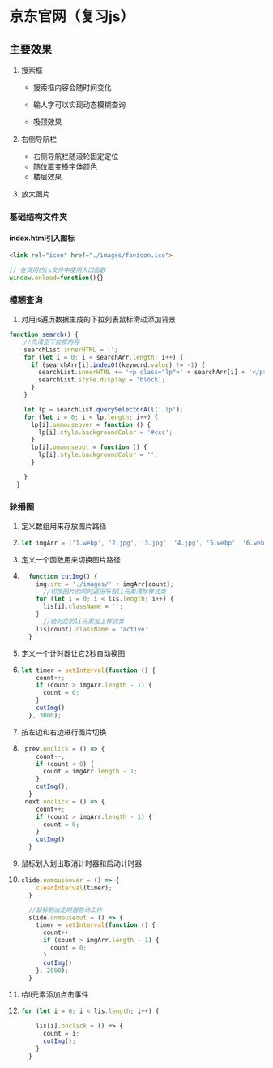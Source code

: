

# 京东官网（复习js）

## 主要效果

1. 搜索框

   - 搜索框内容会随时间变化

   - 输人字可以实现动态模糊查询
   - 吸顶效果

2. 右侧导航栏

   - 右侧导航栏随滚轮固定定位
   - 随位置变换字体颜色
   - 楼层效果

3. 放大图片

### 基础结构文件夹

#### index.html引入图标

```html
<link rel="icon" href="./images/favicon.ico">
```

```js
// 在调用的js文件中使用入口函数
window.onload=function(){}
```



### 模糊查询

1. 对用js遍历数据生成的下拉列表鼠标滑过添加背景

```js
function search() {
    //先清空下拉框内容
    searchList.innerHTML = '';
    for (let i = 0; i < searchArr.length; i++) {
      if (searchArr[i].indexOf(keyword.value) != -1) {
        searchList.innerHTML += '<p class="lp">' + searchArr[i] + '</p>';
        searchList.style.display = 'block';
      }
    }

    let lp = searchList.querySelectorAll('.lp');
    for (let i = 0; i < lp.length; i++) {
      lp[i].onmouseover = function () {
        lp[i].style.backgroundColor = '#ccc';
      }
      lp[i].onmouseout = function () {
        lp[i].style.backgroundColor = '';
      }

    }
  }
```

### 轮播图

1. 定义数组用来存放图片路径

2. ```js
   let imgArr = ['1.webp', '2.jpg', '3.jpg', '4.jpg', '5.webp', '6.webp', '7.jpg', '8.jpg']
   ```

3. 定义一个函数用来切换图片路径

4. ```js
     function cutImg() {
       img.src = './images/' + imgArr[count];
         //切换图片的同时遍历所有li元素清除样式类
       for (let i = 0; i < lis.length; i++) {
         lis[i].className = '';
       }
         //给对应的li元素加上样式类
       lis[count].className = 'active'
     }
   ```

5. 定义一个计时器让它2秒自动换图

6. ```js
   let timer = setInterval(function () {
       count++;
       if (count > imgArr.length - 1) {
         count = 0;
       }
       cutImg()
     }, 3000);
   ```

7. 按左边和右边进行图片切换

8. ```js
    prev.onclick = () => {
       count--;
       if (count < 0) {
         count = imgArr.length - 1;
       }
       cutImg();
     }
    next.onclick = () => {
       count++;
       if (count > imgArr.length - 1) {
         count = 0;
       }
       cutImg()
     }
   ```

9. 鼠标划入划出取消计时器和启动计时器

10. ```js
    slide.onmouseover = () => {
        clearInterval(timer);
      }
    
      //鼠标划出定时器启动工作
      slide.onmouseout = () => {
        timer = setInterval(function () {
          count++;
          if (count > imgArr.length - 1) {
            count = 0;
          }
          cutImg()
        }, 2000);
      }
    ```

11. 给li元素添加点击事件

12. ```js
    for (let i = 0; i < lis.length; i++) {
    
        lis[i].onclick = () => {
          count = i;
          cutImg();
        }
      }
    ```



